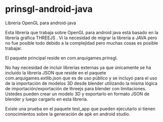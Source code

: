 # prinsgl-android-java
Librería OpenGL para android-java 

Esta librería que trabaja sobre OpenGL para android java está basado en la librería gráfica THREEJS .
Vi la necesidad de migrar la librería a JAVA pero no fue posible todo debido a la complejidad pero muchas cosas es posible trabajar.

El paquete principal reside en com.arquigames.prinsgl.

No hay necesidad de incluir librerías externas ya que únicamente se ha incluido la librería JSON que reside en el paquete com.arquigames.extlib.json 
que es de uso público y se incluyó para el uso de la importación de modelos 3D desde blender utilizando la misma lógica de 
importación/exportación de threejs para blender con limitaciones. Ustedes pueden crear un modelo 3D y exportarlo en formato JSON de blender y 
luego cargarlo en esta librería.

Existe una prueba en el paquete test_app que pueden ejecutarlo si tienen conocimientos sobre la generación de apk en android studio.
